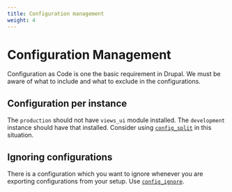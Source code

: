 ```yaml
---
title: Configuration management
weight: 4
---
```


# Configuration Management

Configuration as Code is one the basic requirement in Drupal. We must be aware of what to include and what to exclude in the configurations.

## Configuration per instance

The `production` should not have `views_ui` module installed. The `development` instance should have that installed. Consider using [`config_split`](https://www.drupal.org/project/config_split) in this situation.

## Ignoring configurations

There is a configuration which you want to ignore whenever you are exporting configurations from your setup. Use [`config_ignore`](https://www.drupal.org/project/config_ignore).
